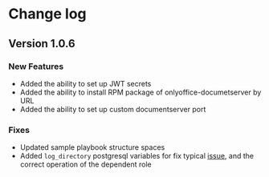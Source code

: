 # Change log

## Version 1.0.6

### New Features

* Added the ability to set up JWT secrets
* Added the ability to install RPM package of onlyoffice-documetserver by URL
* Added the ability to set up custom documentserver port

### Fixes

* Updated sample playbook structure spaces
* Added `log_directory` postgresql variables for fix typical [issue](https://github.com/geerlingguy/ansible-role-mysql/issues/175),
  and the correct operation of the dependent role
